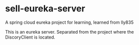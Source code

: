# sell-eureka-server
A spring cloud eureka project for learning, learned from lly835

This is an eureka server. Separated from the project where the DiscoryClient is located.

